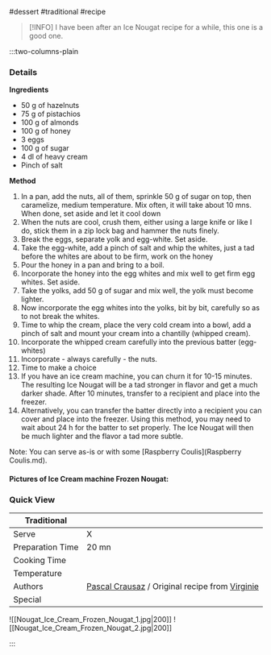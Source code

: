 #dessert #traditional #recipe

> [!INFO]
> I have been after an Ice Nougat recipe for a while, this one is a good one.

:::two-columns-plain

### Details
**Ingredients**

- 50 g of hazelnuts
- 75 g of pistachios
- 100 g of almonds
- 100 g of honey
- 3 eggs
- 100 g of sugar
- 4 dl of heavy cream
- Pinch of salt


**Method**

1. In a pan, add the nuts, all of them, sprinkle 50 g of sugar on top, then caramelize, medium temperature. Mix often, it will take about 10 mns. When done, set aside and let it cool down
2. When the nuts are cool, crush them, either using a large knife or like I do, stick them in a zip lock bag and hammer the nuts finely.
3. Break the eggs, separate yolk and egg-white. Set aside.
4. Take the egg-white, add a pinch of salt and whip the whites, just a tad before the whites are about to be firm, work on the honey
5. Pour the honey in a pan and bring to a boil.
6. Incorporate the honey into the egg whites and mix well to get firm egg whites. Set aside.
7. Take the yolks, add 50 g of sugar and mix well, the yolk must become lighter.
8. Now incorporate the egg whites into the yolks, bit by bit, carefully so as to not break the whites.
9. Time to whip the cream, place the very cold cream into a bowl, add a pinch of salt and mount your cream into a chantilly (whipped cream).
10. Incorporate the whipped cream carefully into the previous batter (egg-whites)
11. Incorporate - always carefully - the nuts.
12. Time to make a choice
  1. If you have an ice cream machine, you can churn it for 10-15 minutes. The resulting Ice Nougat will be a tad stronger in flavor and get a much darker shade. After 10 minutes, transfer to a recipient and place into the freezer.
  2. Alternatively, you can transfer the batter directly into a recipient you can cover and place into the freezer. Using this method, you may need to wait about 24 h for the batter to set properly. The Ice Nougat will then be much lighter and the flavor a tad more subtle.

Note: You can serve as-is or with some [Raspberry Coulis](Raspberry Coulis.md).


#### Pictures of Ice Cream machine Frozen Nougat:




### Quick View
| Traditional      |                                                |
| ---------------- | ---------------------------------------------- |
| Serve            | X                                              |
| Preparation Time | 20 mn                                          |
| Cooking Time     |                                                |
| Temperature      |                                                |
| Authors          | [Pascal Crausaz](mailto:pascal@askpascal.com) / Original recipe from [Virginie](http://www.lesrecettesdevirginie.com/2015/12/nougat-glace-coulis-de-fruits-de-la-passion.html) |
| Special          |                                                |

![[Nougat_Ice_Cream_Frozen_Nougat_1.jpg|200]]
![[Nougat_Ice_Cream_Frozen_Nougat_2.jpg|200]]

:::

